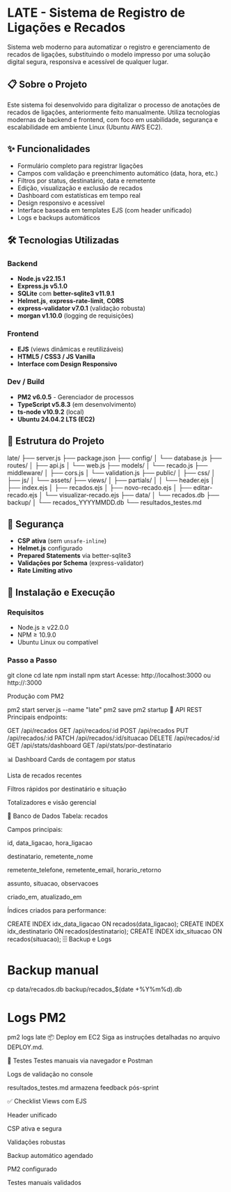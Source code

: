 # LATE - Sistema de Registro de Ligações e Recados

Sistema web moderno para automatizar o registro e gerenciamento de recados de ligações, substituindo o modelo impresso por uma solução digital segura, responsiva e acessível de qualquer lugar.

## 📋 Sobre o Projeto

Este sistema foi desenvolvido para digitalizar o processo de anotações de recados de ligações, anteriormente feito manualmente. Utiliza tecnologias modernas de backend e frontend, com foco em usabilidade, segurança e escalabilidade em ambiente Linux (Ubuntu AWS EC2).

## ✨ Funcionalidades

- Formulário completo para registrar ligações
- Campos com validação e preenchimento automático (data, hora, etc.)
- Filtros por status, destinatário, data e remetente
- Edição, visualização e exclusão de recados
- Dashboard com estatísticas em tempo real
- Design responsivo e acessível
- Interface baseada em templates EJS (com header unificado)
- Logs e backups automáticos

## 🛠️ Tecnologias Utilizadas

### Backend
- **Node.js v22.15.1**
- **Express.js v5.1.0**
- **SQLite** com **better-sqlite3 v11.9.1**
- **Helmet.js**, **express-rate-limit**, **CORS**
- **express-validator v7.0.1** (validação robusta)
- **morgan v1.10.0** (logging de requisições)

### Frontend
- **EJS** (views dinâmicas e reutilizáveis)
- **HTML5 / CSS3 / JS Vanilla**
- **Interface com Design Responsivo**

### Dev / Build
- **PM2 v6.0.5** - Gerenciador de processos
- **TypeScript v5.8.3** (em desenvolvimento)
- **ts-node v10.9.2** (local)
- **Ubuntu 24.04.2 LTS (EC2)**

## 📁 Estrutura do Projeto

late/
├── server.js
├── package.json
├── config/
│ └── database.js
├── routes/
│ ├── api.js
│ └── web.js
├── models/
│ └── recado.js
├── middleware/
│ ├── cors.js
│ └── validation.js
├── public/
│ ├── css/
│ ├── js/
│ └── assets/
├── views/
│ ├── partials/
│ │ └── header.ejs
│ ├── index.ejs
│ ├── recados.ejs
│ ├── novo-recado.ejs
│ ├── editar-recado.ejs
│ └── visualizar-recado.ejs
├── data/
│ └── recados.db
├── backup/
│ └── recados_YYYYMMDD.db
└── resultados_testes.md

## 🔐 Segurança

- **CSP ativa** (sem `unsafe-inline`)
- **Helmet.js** configurado
- **Prepared Statements** via better-sqlite3
- **Validações por Schema** (express-validator)
- **Rate Limiting ativo**

## 🚀 Instalação e Execução

### Requisitos
- Node.js ≥ v22.0.0
- NPM ≥ 10.9.0
- Ubuntu Linux ou compatível

### Passo a Passo

git clone <repo>
cd late
npm install
npm start
Acesse: http://localhost:3000 ou http://<SEU-IP>:3000

Produção com PM2

pm2 start server.js --name "late"
pm2 save
pm2 startup
🔧 API REST
Principais endpoints:


GET    /api/recados
GET    /api/recados/:id
POST   /api/recados
PUT    /api/recados/:id
PATCH  /api/recados/:id/situacao
DELETE /api/recados/:id
GET    /api/stats/dashboard
GET    /api/stats/por-destinatario

📊 Dashboard
Cards de contagem por status

Lista de recados recentes

Filtros rápidos por destinatário e situação

Totalizadores e visão gerencial

📄 Banco de Dados
Tabela: recados

Campos principais:

id, data_ligacao, hora_ligacao

destinatario, remetente_nome

remetente_telefone, remetente_email, horario_retorno

assunto, situacao, observacoes

criado_em, atualizado_em

Índices criados para performance:


CREATE INDEX idx_data_ligacao ON recados(data_ligacao);
CREATE INDEX idx_destinatario ON recados(destinatario);
CREATE INDEX idx_situacao ON recados(situacao);
🗄️ Backup e Logs

# Backup manual
cp data/recados.db backup/recados_$(date +%Y%m%d).db

# Logs PM2
pm2 logs late
📦 Deploy em EC2
Siga as instruções detalhadas no arquivo DEPLOY.md.

🧪 Testes
Testes manuais via navegador e Postman

Logs de validação no console

resultados_testes.md armazena feedback pós-sprint

✅ Checklist
 Views com EJS

 Header unificado

 CSP ativa e segura

 Validações robustas

 Backup automático agendado

 PM2 configurado

 Testes manuais validados

